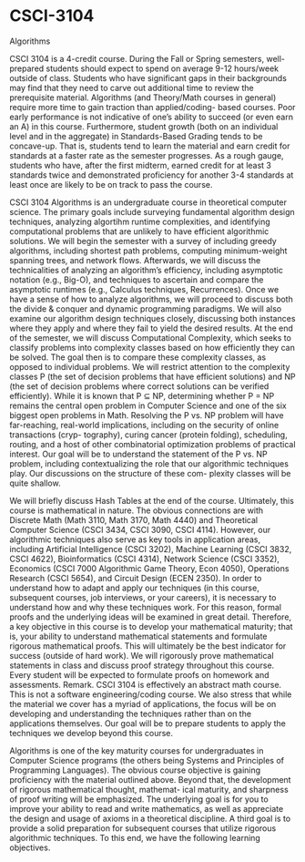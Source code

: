 # CSCI-3104
Algorithms

CSCI 3104 is a 4-credit course. During the Fall or Spring semesters, well-prepared students should expect to spend on average 9-12 hours/week outside of class. Students who have significant gaps in their backgrounds may find that they need to carve out additional time to review the prerequisite material.
Algorithms (and Theory/Math courses in general) require more time to gain traction than applied/coding- based courses. Poor early performance is not indicative of one’s ability to succeed (or even earn an A) in this course. Furthermore, student growth (both on an individual level and in the aggregate) in Standards-Based Grading tends to be concave-up. That is, students tend to learn the material and earn credit for standards at a faster rate as the semester progresses. As a rough gauge, students who have, after the first midterm, earned credit for at least 3 standards twice and demonstrated proficiency for another 3-4 standards at least once are likely to be on track to pass the course.

CSCI 3104 Algorithms is an undergraduate course in theoretical computer science. The primary goals include surveying fundamental algorithm design techniques, analyzing algortihm runtime complexities, and identifying computational problems that are unlikely to have efficient algorithmic solutions. We will begin the semester with a survey of including greedy algorithms, including shortest path problems, computing minimum-weight spanning trees, and network flows. Afterwards, we will discuss the technicalities of analyzing an algorithm’s efficiency, including asymptotic notation (e.g., Big-O), and techniques to ascertain and compare the asymptotic runtimes (e.g., Calculus techniques, Recurrences). Once we have a sense of how to analyze algorithms, we will proceed to discuss both the divide & conquer and dynamic programming paradigms. We will also examine our algorithm design techniques closely, discussing both instances where they apply and where they fail to yield the desired results.
At the end of the semester, we will discuss Computational Complexity, which seeks to classify problems into complexity classes based on how efficiently they can be solved. The goal then is to compare these complexity classes, as opposed to individual problems. We will restrict attention to the complexity classes P (the set of decision problems that have efficient solutions) and NP (the set of decision problems where correct solutions can be verified efficiently). While it is known that P ⊆ NP, determining whether P = NP remains the central open problem in Computer Science and one of the six biggest open problems in Math. Resolving the P vs. NP problem will have far-reaching, real-world implications, including on the security of online transactions (cryp- tography), curing cancer (protein folding), scheduling, routing, and a host of other combinatorial optimization problems of practical interest. Our goal will be to understand the statement of the P vs. NP problem, including contextualizing the role that our algorithmic techniques play. Our discussions on the structure of these com- plexity classes will be quite shallow.

We will briefly discuss Hash Tables at the end of the course.
Ultimately, this course is mathematical in nature. The obvious connections are with Discrete Math (Math 3110, Math 3170, Math 4440) and Theoretical Computer Science (CSCI 3434, CSCI 3090, CSCI 4114). However, our algorithmic techniques also serve as key tools in application areas, including Artificial Intelligence (CSCI 3202), Machine Learning (CSCI 3832, CSCI 4622), Bioinformatics (CSCI 4314), Network Science (CSCI 3352), Economics (CSCI 7000 Algorithmic Game Theory, Econ 4050), Operations Research (CSCI 5654), and Circuit Design (ECEN 2350). In order to understand how to adapt and apply our techniques (in this course, subsequent courses, job interviews, or your careers), it is necessary to understand how and why these techniques work. For this reason, formal proofs and the underlying ideas will be examined in great detail. Therefore, a key objective in this course is to develop your mathematical maturity; that is, your ability to understand mathematical statements and formulate rigorous mathematical proofs. This will ultimately be the best indicator for success (outside of hard work). We will rigorously prove mathematical statements in class and discuss proof strategy throughout this course. Every student will be expected to formulate proofs on homework and assessments.
Remark. CSCI 3104 is effectively an abstract math course. This is not a software engineering/coding course. We also stress that while the material we cover has a myriad of applications, the focus will be on developing and understanding the techniques rather than on the applications themselves. Our goal will be to prepare students to apply the techniques we develop beyond this course.

Algorithms is one of the key maturity courses for undergraduates in Computer Science programs (the others being Systems and Principles of Programming Languages). The obvious course objective is gaining proficiency with the material outlined above. Beyond that, the development of rigorous mathematical thought, mathemat- ical maturity, and sharpness of proof writing will be emphasized. The underlying goal is for you to improve your ability to read and write mathematics, as well as appreciate the design and usage of axioms in a theoretical discipline. A third goal is to provide a solid preparation for subsequent courses that utilize rigorous algorithmic techniques. To this end, we have the following learning objectives.
